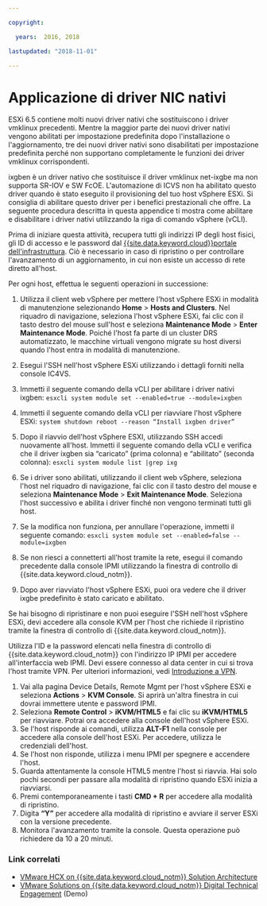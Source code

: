 ```yaml
---

copyright:

  years:  2016, 2018

lastupdated: "2018-11-01"

---
```


# Applicazione di driver NIC nativi

ESXi 6.5 contiene molti nuovi driver nativi che sostituiscono i driver vmklinux precedenti. Mentre la maggior parte dei nuovi driver nativi vengono abilitati per impostazione predefinita dopo l'installazione o l'aggiornamento, tre dei nuovi driver nativi sono disabilitati per impostazione predefinita perché non supportano completamente le funzioni dei driver vmklinux corrispondenti.

ixgben è un driver nativo che sostituisce il driver vmklinux net-ixgbe ma non supporta SR-IOV e SW FcOE. L'automazione di ICVS non ha abilitato questo driver quando è stato eseguito il provisioning del tuo host vSphere ESXi. Si consiglia di abilitare questo driver per i benefici prestazionali che offre. La seguente procedura descritta in questa appendice ti mostra come abilitare e disabilitare i driver nativi utilizzando la riga di comando vSphere (vCLI).

Prima di iniziare questa attività, recupera tutti gli indirizzi IP degli host fisici, gli ID di accesso e le password dal [{{site.data.keyword.cloud}}portale dell'infrastruttura](https://control.softlayer.com/devices). Ciò è necessario in caso di ripristino o per controllare l'avanzamento di un aggiornamento, in cui non esiste un accesso di rete diretto all'host.

Per ogni host, effettua le seguenti operazioni in successione:
1. Utilizza il client web vSphere per mettere l'host vSphere ESXi in modalità di manutenzione selezionando **Home** > **Hosts and Clusters**. Nel riquadro di navigazione, seleziona l'host vSphere ESXi, fai clic con il tasto destro del mouse sull'host e seleziona **Maintenance Mode** > **Enter Maintenance Mode**. Poiché l'host fa parte di un cluster DRS automatizzato, le macchine virtuali vengono migrate su host diversi quando l'host entra in modalità di manutenzione.
2. Esegui l'SSH nell'host vSphere ESXi utilizzando i dettagli forniti nella console IC4VS.
3. Immetti il seguente comando della vCLI per abilitare i driver nativi ixgben:
  `esxcli system module set --enabled=true --module=ixgben`
4. Immetti il seguente comando della vCLI per riavviare l'host vSphere ESXi:
  `system shutdown reboot --reason “Install ixgben driver”`
5. Dopo il riavvio dell'host vSphere ESXI, utilizzando SSH accedi nuovamente all'host. Immetti il seguente comando della vCLI e verifica che il driver ixgben sia “caricato” (prima colonna) e “abilitato” (seconda colonna):
  `esxcli system module list |grep ixg`
6. Se i driver sono abilitati, utilizzando il client web vSphere, seleziona l'host nel riquadro di navigazione, fai clic con il tasto destro del mouse e seleziona **Maintenance Mode** > **Exit Maintenance Mode**. Seleziona l'host successivo e abilita i driver finché non vengono terminati tutti gli host.
7. Se la modifica non funziona, per annullare l'operazione, immetti il seguente comando:
  `esxcli system module set --enabled=false --module=ixgben`

8. Se non riesci a connetterti all'host tramite la rete, esegui il comando precedente dalla console IPMI utilizzando la finestra di controllo di {{site.data.keyword.cloud_notm}}.
9. Dopo aver riavviato l'host vSphere ESXi, puoi ora vedere che il driver ixgbe predefinito è stato caricato e abilitato.

Se hai bisogno di ripristinare e non puoi eseguire l'SSH nell'host vSphere ESXi, devi accedere alla console KVM per l'host che richiede il ripristino tramite la finestra di controllo di {{site.data.keyword.cloud_notm}}.

Utilizza l'ID e la password elencati nella finestra di controllo di {{site.data.keyword.cloud_notm}} con l'indirizzo IP IPMI per accedere all'interfaccia web IPMI. Devi essere connesso al data center in cui si trova l'host tramite VPN. Per ulteriori informazioni, vedi [Introduzione a VPN](../../../../infrastructure/iaas-vpn/getting-started.html).

1. Vai alla pagina Device Details, Remote Mgmt per l'host vSphere ESXi e seleziona **Actions** > **KVM Console**. Si aprirà un'altra finestra in cui dovrai immettere utente e password IPMI.
2. Seleziona **Remote Control** > **iKVM/HTML5** e fai clic su **iKVM/HTML5** per riavviare. Potrai ora accedere alla console dell'host vSphere ESXi.
3. Se l'host risponde ai comandi, utilizza **ALT-F1** nella console per accedere alla console dell'host ESXi. Per accedere, utilizza le credenziali dell'host.
4. Se l'host non risponde, utilizza i menu IPMI per spegnere e accendere l'host.
5. Guarda attentamente la console HTML5 mentre l'host si riavvia. Hai solo pochi secondi per passare alla modalità di ripristino quando ESXi inizia a riavviarsi.
6. Premi contemporaneamente i tasti **CMD + R** per accedere alla modalità di ripristino.
7. Digita **“Y”** per accedere alla modalità di ripristino e avviare il server ESXi con la versione precedente.
8. Monitora l'avanzamento tramite la console. Questa operazione può richiedere da 10 a 20 minuti.

### Link correlati

* [VMware HCX on {{site.data.keyword.cloud_notm}} Solution Architecture](https://www.ibm.com/cloud/garage/files/HCX_Architecture_Design.pdf)
* [VMware Solutions on {{site.data.keyword.cloud_notm}} Digital Technical Engagement](https://ibm-dte.mybluemix.net/ibm-vmware) (Demo)
